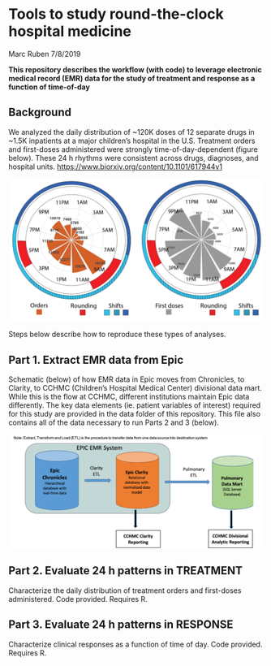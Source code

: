 Tools to study round-the-clock hospital medicine
================
Marc Ruben
7/8/2019

**This repository describes the workflow (with code) to leverage
electronic medical record (EMR) data for the study of treatment and
response as a function of time-of-day**

## Background

We analyzed the daily distribution of ~120K doses of 12 separate drugs
in ~1.5K inpatients at a major children’s hospital in the U.S. Treatment
orders and first-doses administered were strongly time-of-day-dependent
(figure below). These 24 h rhythms were consistent across drugs,
diagnoses, and hospital units.
<https://www.biorxiv.org/content/10.1101/617944v1>

![image caption Source](images/GitRepo_AllDrugWheels.png)

Steps below describe how to reproduce these types of analyses.

## Part 1. Extract EMR data from Epic

Schematic (below) of how EMR data in Epic moves from Chronicles, to
Clarity, to CCHMC (Children’s Hospital Medical Center) divisional data
mart. While this is the flow at CCHMC, different institutions maintain
Epic data differently. The key data elements (ie. patient variables of
interest) required for this study are provided in the data folder of
this repository. This file also contains all of the data necessary to
run Parts 2 and 3 (below).

![image caption Source](images/EpicSchematic.png)

## Part 2. Evaluate 24 h patterns in TREATMENT

Characterize the daily distribution of treatment orders and first-doses
administered. Code provided. Requires R.

## Part 3. Evaluate 24 h patterns in RESPONSE

Characterize clinical responses as a function of time of day. Code
provided. Requires R.
